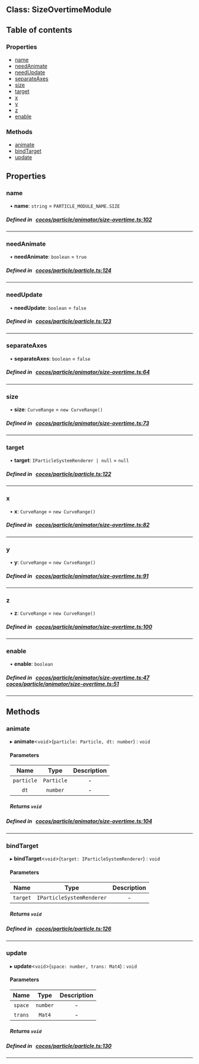 
## Class: SizeOvertimeModule











<div class="table-of-content">
<h2>Table of contents</h2>


### Properties

- [ name](#name)
- [ needAnimate](#needAnimate)
- [ needUpdate](#needUpdate)
- [ separateAxes](#separateAxes)
- [ size](#size)
- [ target](#target)
- [ x](#x)
- [ y](#y)
- [ z](#z)
- [ enable](#enable)

### Methods

- [ animate](#animate)
- [ bindTarget](#bindTarget)
- [ update](#update)
</div>

## Properties


### name
<div style="margin-left: 10px;">




•  **name**:
`string`  = `PARTICLE_MODULE_NAME.SIZE`
</div>

##### Defined in &nbsp;   [cocos/particle/animator/size-overtime.ts:102](https://github.com/cocos-creator/engine/blob/c7bf6b8a9/cocos/particle/animator/size-overtime.ts#L102)&nbsp;


___


### needAnimate
<div style="margin-left: 10px;">




•  **needAnimate**:
`boolean`  = `true`
</div>

##### Defined in &nbsp;   [cocos/particle/particle.ts:124](https://github.com/cocos-creator/engine/blob/c7bf6b8a9/cocos/particle/particle.ts#L124)&nbsp;


___


### needUpdate
<div style="margin-left: 10px;">




•  **needUpdate**:
`boolean`  = `false`
</div>

##### Defined in &nbsp;   [cocos/particle/particle.ts:123](https://github.com/cocos-creator/engine/blob/c7bf6b8a9/cocos/particle/particle.ts#L123)&nbsp;


___


### separateAxes
<div style="margin-left: 10px;">




•  **separateAxes**:
`boolean`  = `false`
</div>

##### Defined in &nbsp;   [cocos/particle/animator/size-overtime.ts:64](https://github.com/cocos-creator/engine/blob/c7bf6b8a9/cocos/particle/animator/size-overtime.ts#L64)&nbsp;


___


### size
<div style="margin-left: 10px;">




•  **size**:
`CurveRange`  = `new CurveRange()`
</div>

##### Defined in &nbsp;   [cocos/particle/animator/size-overtime.ts:73](https://github.com/cocos-creator/engine/blob/c7bf6b8a9/cocos/particle/animator/size-overtime.ts#L73)&nbsp;


___


### target
<div style="margin-left: 10px;">




•  **target**:
`IParticleSystemRenderer | null`  = `null`
</div>

##### Defined in &nbsp;   [cocos/particle/particle.ts:122](https://github.com/cocos-creator/engine/blob/c7bf6b8a9/cocos/particle/particle.ts#L122)&nbsp;


___


### x
<div style="margin-left: 10px;">




•  **x**:
`CurveRange`  = `new CurveRange()`
</div>

##### Defined in &nbsp;   [cocos/particle/animator/size-overtime.ts:82](https://github.com/cocos-creator/engine/blob/c7bf6b8a9/cocos/particle/animator/size-overtime.ts#L82)&nbsp;


___


### y
<div style="margin-left: 10px;">




•  **y**:
`CurveRange`  = `new CurveRange()`
</div>

##### Defined in &nbsp;   [cocos/particle/animator/size-overtime.ts:91](https://github.com/cocos-creator/engine/blob/c7bf6b8a9/cocos/particle/animator/size-overtime.ts#L91)&nbsp;


___


### z
<div style="margin-left: 10px;">




•  **z**:
`CurveRange`  = `new CurveRange()`
</div>

##### Defined in &nbsp;   [cocos/particle/animator/size-overtime.ts:100](https://github.com/cocos-creator/engine/blob/c7bf6b8a9/cocos/particle/animator/size-overtime.ts#L100)&nbsp;


___


### enable
<div style="margin-left: 10px;">




•  **enable**:
 ``boolean`` 
</div>

##### Defined in &nbsp;   [cocos/particle/animator/size-overtime.ts:47](https://github.com/cocos-creator/engine/blob/c7bf6b8a9/cocos/particle/animator/size-overtime.ts#L47)&nbsp;   [cocos/particle/animator/size-overtime.ts:51](https://github.com/cocos-creator/engine/blob/c7bf6b8a9/cocos/particle/animator/size-overtime.ts#L51)&nbsp;


___

<!---->
## Methods

### animate

<div style="margin-left: 10px;">

▸   **animate**<`void`\>(`particle: Particle, dt: number`) : `void`



#### Parameters

| Name | Type | Description |
| :------: | :------: | :------: |
| `particle` | `Particle` | - |
| `dt` | `number` | - |


##### Returns `void`
</div>

##### Defined in &nbsp;   [cocos/particle/animator/size-overtime.ts:104](https://github.com/cocos-creator/engine/blob/c7bf6b8a9/cocos/particle/animator/size-overtime.ts#L104)&nbsp;
___
### bindTarget

<div style="margin-left: 10px;">

▸   **bindTarget**<`void`\>(`target: IParticleSystemRenderer`) : `void`



#### Parameters

| Name | Type | Description |
| :------: | :------: | :------: |
| `target` | `IParticleSystemRenderer` | - |


##### Returns `void`
</div>

##### Defined in &nbsp;   [cocos/particle/particle.ts:126](https://github.com/cocos-creator/engine/blob/c7bf6b8a9/cocos/particle/particle.ts#L126)&nbsp;
___
### update

<div style="margin-left: 10px;">

▸   **update**<`void`\>(`space: number, trans: Mat4`) : `void`



#### Parameters

| Name | Type | Description |
| :------: | :------: | :------: |
| `space` | `number` | - |
| `trans` | `Mat4` | - |


##### Returns `void`
</div>

##### Defined in &nbsp;   [cocos/particle/particle.ts:130](https://github.com/cocos-creator/engine/blob/c7bf6b8a9/cocos/particle/particle.ts#L130)&nbsp;
___
<!---->



